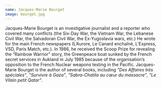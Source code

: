 ```yaml
---
name: Jacques-Marie Bourget
image: bourget.jpg
---
```

Jacques-Marie Bourget is an investigative journalist and a reporter who covered many conflicts (the Six-Day War, the Vietnam War, the Lebanese Civil War, the Salvadoran Civil War, the Ex-Yugoslavia wars, etc.) He wrote for the main French newspapers (L’Aurore, Le Canard enchaîné, L’Express, VSD, Paris Match, etc.). In 1986, he received the Scoop Prize for revealing the “Rainbow Warrior” story, the Greenpeace boat sunked by the French secret services in Aukland in July 1985 because of the organisation’s opposition to the French Nuclear weapons testing in the Pacific. Jacques-Marie Bourget is the author of several books, including _"Des Affaires très spéciales"_, _"Survivre à Gaza"_, _"Sabra-Chatila au cœur du massacre"_, _"Le Vilain petit Qatar"_.